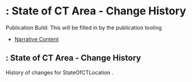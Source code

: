 # : State of CT Area - Change History

Publication Build: This will be filled in by the publication tooling

* [Narrative Content](Location-StateOfCTLocation.html)

## : State of CT Area - Change History

History of changes for StateOfCTLocation .